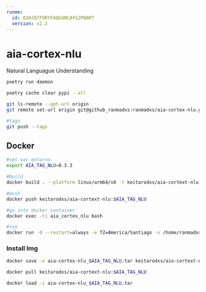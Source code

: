 ```yaml
---
runme:
  id: 01HJQ7F9RYFAQG4NCAYG2PW00T
  version: v2.2
---
```


# aia-cortex-nlu

Natural Languague Understanding

```sh {"id":"01HJQ7F9RXZBJJ4YEQA7Q49GYF"}
poetry run daemon

poetry cache clear pypi --all

git ls-remote --get-url origin 
git remote set-url origin git@github_ranmadxs:ranmadxs/aia-cortex-nlu.git

#tags
git push --tags
```

## Docker

```sh {"id":"01HJV2GKHFHRCW2MAYBX6DWF7V"}
#set var entorno
export AIA_TAG_NLU=0.3.3
```

```sh {"id":"01HJQ7F9RXZBJJ4YEQAAH1BXHZ"}
#build
docker build . --platform linux/arm64/v8 -t keitarodxs/aia-cortext-nlu:$AIA_TAG_NLU

#push
docker push keitarodxs/aia-cortext-nlu:$AIA_TAG_NLU

#go into docker container
docker exec -ti aia_cortex_nlu bash

#run
docker run -d --restart=always -e TZ=America/Santiago -v /home/ranmadxs/aia/aia-device/resources/images:/wh40k_images -v /home/ranmadxs/aia/aia-cortex-nlu/target:/app/target --net=bridge --name aia_cortex_nlu --env-file .env keitarodxs/aia-cortext-nlu:$AIA_TAG_NLU
```

### Install Img

```sh {"id":"01HJQ7F9RXZBJJ4YEQAAX4XA1Y"}
docker save -o aia-cortex-nlu_$AIA_TAG_NLU.tar keitarodxs/aia-cortext-nlu:$AIA_TAG_NLU

docker pull keitarodxs/aia-cortext-nlu:$AIA_TAG_NLU

docker load -i aia-cortex-nlu_$AIA_TAG_NLU.tar
```
